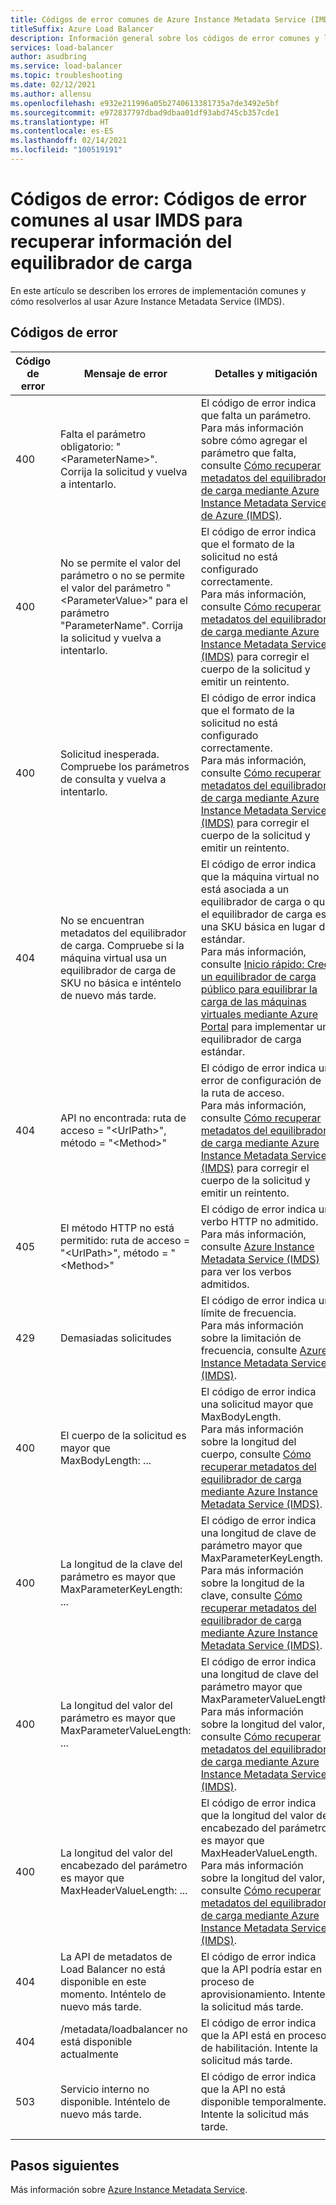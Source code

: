```yaml
---
title: Códigos de error comunes de Azure Instance Metadata Service (IMDS)
titleSuffix: Azure Load Balancer
description: Información general sobre los códigos de error comunes y los métodos de mitigación correspondientes de Azure Instance Metadata Service (IMDS)
services: load-balancer
author: asudbring
ms.service: load-balancer
ms.topic: troubleshooting
ms.date: 02/12/2021
ms.author: allensu
ms.openlocfilehash: e932e211996a05b2740613381735a7de3492e5bf
ms.sourcegitcommit: e972837797dbad9dbaa01df93abd745cb357cde1
ms.translationtype: HT
ms.contentlocale: es-ES
ms.lasthandoff: 02/14/2021
ms.locfileid: "100519191"
---
```

# <a name="error-codes-common-error-codes-when-using-imds-to-retrieve-load-balancer-information"></a>Códigos de error: Códigos de error comunes al usar IMDS para recuperar información del equilibrador de carga

En este artículo se describen los errores de implementación comunes y cómo resolverlos al usar Azure Instance Metadata Service (IMDS).

## <a name="error-codes"></a>Códigos de error

| Código de error | Mensaje de error | Detalles y mitigación |
| --- | ---------- | ----------------- |
| 400 | Falta el parámetro obligatorio: "\<ParameterName>". Corrija la solicitud y vuelva a intentarlo. | El código de error indica que falta un parámetro. </br> Para más información sobre cómo agregar el parámetro que falta, consulte [Cómo recuperar metadatos del equilibrador de carga mediante Azure Instance Metadata Service de Azure (IMDS)](howto-load-balancer-imds.md#sample-request-and-response).
| 400 | No se permite el valor del parámetro o no se permite el valor del parámetro "\<ParameterValue>" para el parámetro "ParameterName". Corrija la solicitud y vuelva a intentarlo. | El código de error indica que el formato de la solicitud no está configurado correctamente. </br> Para más información, consulte [Cómo recuperar metadatos del equilibrador de carga mediante Azure Instance Metadata Service (IMDS)](howto-load-balancer-imds.md#sample-request-and-response) para corregir el cuerpo de la solicitud y emitir un reintento. |
| 400 | Solicitud inesperada. Compruebe los parámetros de consulta y vuelva a intentarlo. | El código de error indica que el formato de la solicitud no está configurado correctamente. </br> Para más información, consulte [Cómo recuperar metadatos del equilibrador de carga mediante Azure Instance Metadata Service (IMDS)](howto-load-balancer-imds.md#sample-request-and-response) para corregir el cuerpo de la solicitud y emitir un reintento. |
| 404 | No se encuentran metadatos del equilibrador de carga. Compruebe si la máquina virtual usa un equilibrador de carga de SKU no básica e inténtelo de nuevo más tarde. | El código de error indica que la máquina virtual no está asociada a un equilibrador de carga o que el equilibrador de carga es una SKU básica en lugar de estándar. </br> Para más información, consulte [Inicio rápido: Cree un equilibrador de carga público para equilibrar la carga de las máquinas virtuales mediante Azure Portal](quickstart-load-balancer-standard-public-portal.md?tabs=option-1-create-load-balancer-standard) para implementar un equilibrador de carga estándar.|
| 404 | API no encontrada: ruta de acceso = "\<UrlPath>", método = "\<Method>" | El código de error indica un error de configuración de la ruta de acceso. </br> Para más información, consulte [Cómo recuperar metadatos del equilibrador de carga mediante Azure Instance Metadata Service (IMDS)](howto-load-balancer-imds.md#sample-request-and-response) para corregir el cuerpo de la solicitud y emitir un reintento.|
| 405 | El método HTTP no está permitido: ruta de acceso = "\<UrlPath>", método = "\<Method>" | El código de error indica un verbo HTTP no admitido. </br> Para más información, consulte [Azure Instance Metadata Service (IMDS)](../virtual-machines/windows/instance-metadata-service.md?tabs=windows#http-verbs) para ver los verbos admitidos. |
| 429 | Demasiadas solicitudes | El código de error indica un límite de frecuencia. </br> Para más información sobre la limitación de frecuencia, consulte [Azure Instance Metadata Service (IMDS)](../virtual-machines/windows/instance-metadata-service.md?tabs=windows#rate-limiting).|
| 400 | El cuerpo de la solicitud es mayor que MaxBodyLength: ... | El código de error indica una solicitud mayor que MaxBodyLength. </br> Para más información sobre la longitud del cuerpo, consulte [Cómo recuperar metadatos del equilibrador de carga mediante Azure Instance Metadata Service (IMDS)](howto-load-balancer-imds.md#sample-request-and-response).|
| 400 | La longitud de la clave del parámetro es mayor que MaxParameterKeyLength: ... | El código de error indica una longitud de clave de parámetro mayor que MaxParameterKeyLength. </br> Para más información sobre la longitud de la clave, consulte [Cómo recuperar metadatos del equilibrador de carga mediante Azure Instance Metadata Service (IMDS)](howto-load-balancer-imds.md#sample-request-and-response). |
| 400 | La longitud del valor del parámetro es mayor que MaxParameterValueLength: ... | El código de error indica una longitud de clave del parámetro mayor que MaxParameterValueLength. </br> Para más información sobre la longitud del valor, consulte [Cómo recuperar metadatos del equilibrador de carga mediante Azure Instance Metadata Service (IMDS)](howto-load-balancer-imds.md#sample-request-and-response).|
| 400 | La longitud del valor del encabezado del parámetro es mayor que MaxHeaderValueLength: ... | El código de error indica que la longitud del valor del encabezado del parámetro es mayor que MaxHeaderValueLength. </br> Para más información sobre la longitud del valor, consulte [Cómo recuperar metadatos del equilibrador de carga mediante Azure Instance Metadata Service (IMDS)](howto-load-balancer-imds.md#sample-request-and-response).|
| 404 | La API de metadatos de Load Balancer no está disponible en este momento. Inténtelo de nuevo más tarde. | El código de error indica que la API podría estar en proceso de aprovisionamiento. Intente la solicitud más tarde. |
| 404 | /metadata/loadbalancer no está disponible actualmente | El código de error indica que la API está en proceso de habilitación. Intente la solicitud más tarde. |
| 503 | Servicio interno no disponible. Inténtelo de nuevo más tarde.  | El código de error indica que la API no está disponible temporalmente. Intente la solicitud más tarde. |
|  |  |

## <a name="next-steps"></a>Pasos siguientes

Más información sobre [Azure Instance Metadata Service](../virtual-machines/windows/instance-metadata-service.md).

